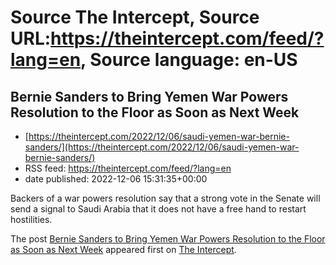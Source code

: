 # Source The Intercept, Source URL:https://theintercept.com/feed/?lang=en, Source language: en-US

## Bernie Sanders to Bring Yemen War Powers Resolution to the Floor as Soon as Next Week
 - [https://theintercept.com/2022/12/06/saudi-yemen-war-bernie-sanders/](https://theintercept.com/2022/12/06/saudi-yemen-war-bernie-sanders/)
 - RSS feed: https://theintercept.com/feed/?lang=en
 - date published: 2022-12-06 15:31:35+00:00

<p>Backers of a war powers resolution say that a strong vote in the Senate will send a signal to Saudi Arabia that it does not have a free hand to restart hostilities.</p>
<p>The post <a href="https://theintercept.com/2022/12/06/saudi-yemen-war-bernie-sanders/" rel="nofollow">Bernie Sanders to Bring Yemen War Powers Resolution to the Floor as Soon as Next Week</a> appeared first on <a href="https://theintercept.com" rel="nofollow">The Intercept</a>.</p>
